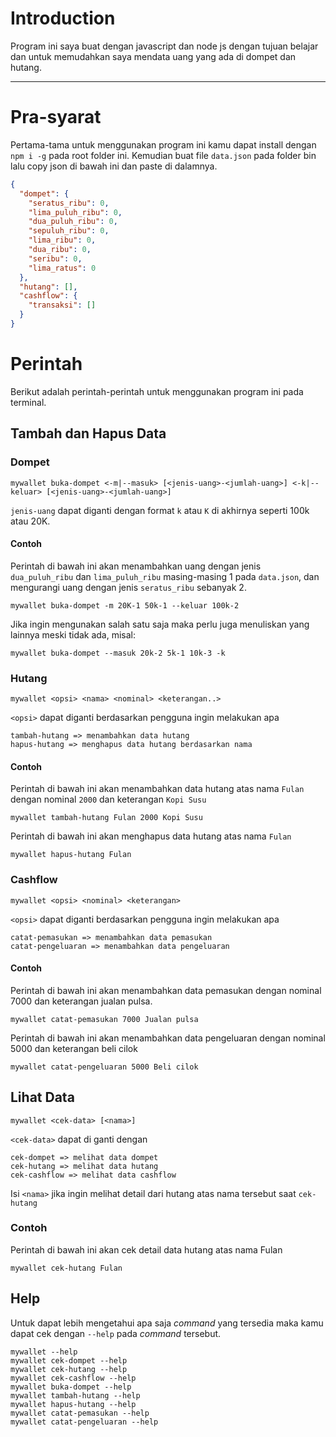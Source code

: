 # Introduction

Program ini saya buat dengan javascript dan node js dengan tujuan belajar dan untuk memudahkan saya mendata uang yang ada di dompet dan hutang.

---

# Pra-syarat

Pertama-tama untuk menggunakan program ini kamu dapat install dengan `npm i -g` pada root folder ini. Kemudian buat file `data.json` pada folder bin lalu copy json di bawah ini dan paste di dalamnya.

```json
{
  "dompet": {
    "seratus_ribu": 0,
    "lima_puluh_ribu": 0,
    "dua_puluh_ribu": 0,
    "sepuluh_ribu": 0,
    "lima_ribu": 0,
    "dua_ribu": 0,
    "seribu": 0,
    "lima_ratus": 0
  },
  "hutang": [],
  "cashflow": {
    "transaksi": []
  }
}
```

# Perintah

Berikut adalah perintah-perintah untuk menggunakan program ini pada terminal.

## Tambah dan Hapus Data

### Dompet

```
mywallet buka-dompet <-m|--masuk> [<jenis-uang>-<jumlah-uang>] <-k|--keluar> [<jenis-uang>-<jumlah-uang>]
```

`jenis-uang` dapat diganti dengan format `k` atau `K` di akhirnya seperti 100k atau 20K.

#### Contoh

Perintah di bawah ini akan menambahkan uang dengan jenis `dua_puluh_ribu` dan `lima_puluh_ribu` masing-masing 1 pada `data.json`, dan mengurangi uang dengan jenis `seratus_ribu` sebanyak 2.

```
mywallet buka-dompet -m 20K-1 50k-1 --keluar 100k-2
```

Jika ingin mengunakan salah satu saja maka perlu juga menuliskan yang lainnya meski tidak ada, misal:

```
mywallet buka-dompet --masuk 20k-2 5k-1 10k-3 -k
```

### Hutang

```
mywallet <opsi> <nama> <nominal> <keterangan..>
```

`<opsi>` dapat diganti berdasarkan pengguna ingin melakukan apa

```
tambah-hutang => menambahkan data hutang
hapus-hutang => menghapus data hutang berdasarkan nama
```

#### Contoh

Perintah di bawah ini akan menambahkan data hutang atas nama `Fulan` dengan nominal `2000` dan keterangan `Kopi Susu`

```
mywallet tambah-hutang Fulan 2000 Kopi Susu
```

Perintah di bawah ini akan menghapus data hutang atas nama `Fulan`

```
mywallet hapus-hutang Fulan
```

### Cashflow

```
mywallet <opsi> <nominal> <keterangan>
```

`<opsi>` dapat diganti berdasarkan pengguna ingin melakukan apa

```
catat-pemasukan => menambahkan data pemasukan
catat-pengeluaran => menambahkan data pengeluaran
```

#### Contoh

Perintah di bawah ini akan menambahkan data pemasukan dengan nominal 7000 dan keterangan jualan pulsa.

```
mywallet catat-pemasukan 7000 Jualan pulsa
```

Perintah di bawah ini akan menambahkan data pengeluaran dengan nominal 5000 dan keterangan beli cilok

```
mywallet catat-pengeluaran 5000 Beli cilok
```

## Lihat Data

```
mywallet <cek-data> [<nama>]
```

`<cek-data>` dapat di ganti dengan

```
cek-dompet => melihat data dompet
cek-hutang => melihat data hutang
cek-cashflow => melihat data cashflow
```

Isi `<nama>` jika ingin melihat detail dari hutang atas nama tersebut saat `cek-hutang`

### Contoh

Perintah di bawah ini akan cek detail data hutang atas nama Fulan

```
mywallet cek-hutang Fulan
```

## Help

Untuk dapat lebih mengetahui apa saja _command_ yang tersedia maka kamu dapat cek dengan `--help` pada _command_ tersebut.

```
mywallet --help
mywallet cek-dompet --help
mywallet cek-hutang --help
mywallet cek-cashflow --help
mywallet buka-dompet --help
mywallet tambah-hutang --help
mywallet hapus-hutang --help
mywallet catat-pemasukan --help
mywallet catat-pengeluaran --help
```
